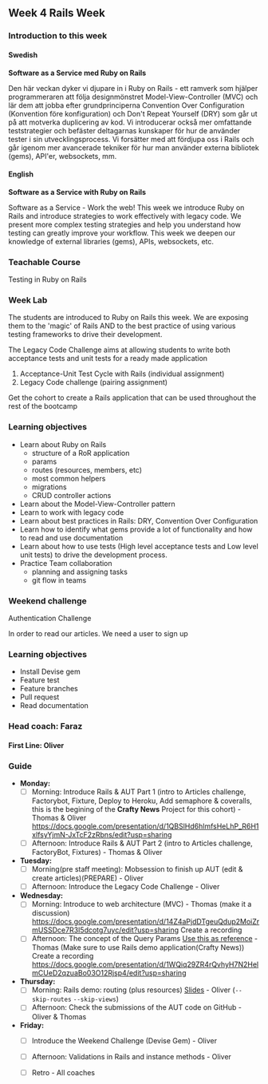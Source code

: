 ## Week 4 Rails Week
### Introduction to this week

#### Swedish
**Software as a Service med Ruby on Rails**

Den här veckan dyker vi djupare in i Ruby on Rails - ett ramverk som hjälper programmeraren att följa designmönstret Model-View-Controller (MVC) och lär dem att jobba efter grundprinciperna Convention Over Configuration (Konvention före konfiguration) och Don't Repeat Yourself (DRY) som går ut på att motverka duplicering av kod. Vi introducerar också mer omfattande teststrategier och befäster deltagarnas kunskaper för hur de använder tester i sin utvecklingsprocess. Vi forsätter med att fördjupa oss i Rails och går igenom mer avancerade tekniker för hur man använder externa bibliotek (gems), API'er, websockets, mm.


#### English
**Software as a Service with Ruby on Rails**

Software as a Service - Work the web! This week we introduce Ruby on Rails and introduce strategies to work effectively with legacy code. We present more complex testing strategies and help you understand how testing can greatly improve your workflow. This week we deepen our knowledge of external libraries (gems), APIs, websockets, etc.

### Teachable Course
Testing in Ruby on Rails

### Week Lab
The students are introduced to Ruby on Rails this week. We are exposing them to the 'magic' of Rails AND to the best practice of using various testing frameworks to drive their development.

The Legacy Code Challenge aims at allowing students to write both acceptance tests and unit tests for a ready made application
1. Acceptance-Unit Test Cycle with Rails (individual assignment)
2. Legacy Code challenge (pairing assignment)

Get the cohort to create a Rails application that can be used throughout the rest of the bootcamp


### Learning objectives
* Learn about Ruby on Rails
  - structure of a RoR application
  - params
  - routes (resources, members, etc)
  - most common helpers
  - migrations
  - CRUD controller actions
* Learn about the Model-View-Controller pattern
* Learn to work with legacy code
* Learn about best practices in Rails: DRY, Convention Over Configuration
* Learn how to identify what gems provide a lot of functionality and how to read and use documentation
* Learn about how to use tests (High level acceptance tests and Low level unit tests) to drive the development process.
* Practice Team collaboration
  - planning and assigning tasks
  - git flow in teams

### Weekend challenge
Authentication Challenge

In order to read our articles. We need a user to sign up


### Learning objectives
* Install Devise gem
* Feature test
* Feature branches
* Pull request
* Read documentation

### Head coach: Faraz
#### First Line: Oliver

### Guide
- **Monday:** 
  - [ ] Morning: Introduce Rails & AUT Part 1 (intro to Articles challenge, Factorybot, Fixture, Deploy to Heroku, Add semaphore & coveralls, this is the begining of the **Crafty News** Project for this cohort) - Thomas & Oliver
  https://docs.google.com/presentation/d/1QBSlHd6hlmfsHeLhP_R6H1xlfsyYjmN-JxTcF2zRbns/edit?usp=sharing
  - [ ] Afternoon: Introduce Rails & AUT Part 2 (intro to Articles challenge, FactoryBot, Fixtures) - Thomas & Oliver

- **Tuesday:** 
  - [ ] Morning(pre staff meeting): Mobsession to finish up AUT (edit & create articles)(PREPARE) - Oliver
  - [ ] Afternoon: Introduce the Legacy Code Challenge - Oliver 
  
- **Wednesday:**
  - [ ] Morning: Introduce to web architecture (MVC) - Thomas (make it a discussion)
  https://docs.google.com/presentation/d/14Z4aPjdDTgeuQdup2MoiZrmUSSDce7R3I5dcotg7uyc/edit?usp=sharing Create a recording
  - [ ] Afternoon: The concept of the Query Params [Use this as reference](https://www.youtube.com/watch?v=y57OnWV6dRE) - Thomas (Make sure to use Rails demo application(Crafty News)) Create a recording https://docs.google.com/presentation/d/1WQiq29ZR4rQvhyH7N2HelmCUeD2qzuaBo03O12Rjsp4/edit?usp=sharing

- **Thursday:**
   - [ ] Morning: Rails demo: routing (plus resources) [Slides](https://docs.google.com/presentation/d/1Eu_x1eO9Zkmkb1RyflUONTipOjnDUtfUmSabO8-jyoQ) - Oliver (`--skip-routes` `--skip-views`)
   - [ ] Afternoon: Check the submissions of the AUT code on GitHub - Oliver & Thomas

- **Friday:**
  - [ ] Introduce the Weekend Challenge (Devise Gem) - Oliver
  - [ ] Afternoon: Validations in Rails and instance methods - Oliver
  - [ ] Retro - All coaches  
  
